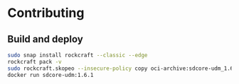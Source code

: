 # Contributing

## Build and deploy

```bash
sudo snap install rockcraft --classic --edge
rockcraft pack -v
sudo rockcraft.skopeo --insecure-policy copy oci-archive:sdcore-udm_1.6.1_amd64.rock docker-daemon:sdcore-udm:1.6.1
docker run sdcore-udm:1.6.1
```
